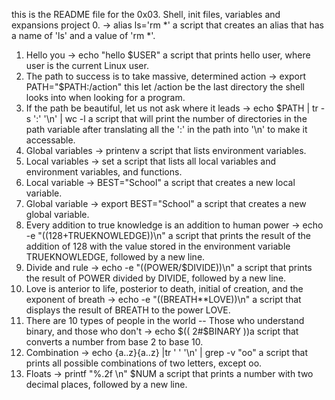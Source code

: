 this is the README file for the 0x03. Shell, init files, variables and expansions project
0. <o> -> alias ls='rm *' a script that creates an alias that has a name of 'ls' and a value of 'rm *'.
1. Hello you -> echo "hello $USER" a script that prints hello user, where user is the current Linux user.
2. The path to success is to take massive, determined action -> export PATH="$PATH:/action" this let /action be the last directory the shell looks into when looking for a program.
3. If the path be beautiful, let us not ask where it leads -> echo $PATH | tr -s ':' '\n' | wc -l a script that will print the number of directories in the path variable after translating all the ':' in the path into '\n' to make it accessable.
4. Global variables -> printenv a script that lists environment variables.
5. Local variables -> set  a script that lists all local variables and environment variables, and functions.
6. Local variable -> BEST="School" a script that creates a new local variable.
7. Global variable -> export BEST="School" a script that creates a new global variable.
8. Every addition to true knowledge is an addition to human power -> echo -e "$((128+$TRUEKNOWLEDGE))\n" a script that prints the result of the addition of 128 with the value stored in the environment variable TRUEKNOWLEDGE, followed by a new line.
9. Divide and rule -> echo -e "$(($POWER/$DIVIDE))\n" a script that prints the result of POWER divided by DIVIDE, followed by a new line.
10. Love is anterior to life, posterior to death, initial of creation, and the exponent of breath -> echo -e "$(($BREATH**LOVE))\n" a script that displays the result of BREATH to the power LOVE.
11. There are 10 types of people in the world -- Those who understand binary, and those who don't -> echo $(( 2#$BINARY ))a script that converts a number from base 2 to base 10.
12. Combination -> echo {a..z}{a..z} |tr ' ' '\n' | grep -v "oo"  a script that prints all possible combinations of two letters, except oo.
13. Floats -> printf "%.2f \n" $NUM a script that prints a number with two decimal places, followed by a new line.

